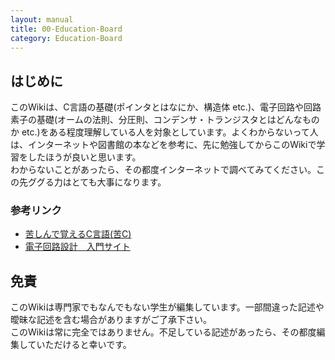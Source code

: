 ```yaml
---
layout: manual
title: 00-Education-Board
category: Education-Board
---
```


## はじめに  

このWikiは、C言語の基礎(ポインタとはなにか、構造体 etc.)、電子回路や回路素子の基礎(オームの法則、分圧則、コンデンサ・トランジスタとはどんなものか etc.)をある程度理解している人を対象としています。よくわからないって人は、インターネットや図書館の本などを参考に、先に勉強してからこのWikiで学習をしたほうが良いと思います。  
わからないことがあったら、その都度インターネットで調べてみてください。この先ググる力はとても大事になります。

### 参考リンク

- [苦しんで覚えるC言語(苦C)](https://9cguide.appspot.com/index.html)
- [電子回路設計　入門サイト](https://www.kairo-nyumon.com/)

## 免責

このWikiは専門家でもなんでもない学生が編集しています。一部間違った記述や曖昧な記述を含む場合がありますがご了承下さい。  
このWikiは常に完全ではありません。不足している記述があったら、その都度編集していただけると幸いです。  
